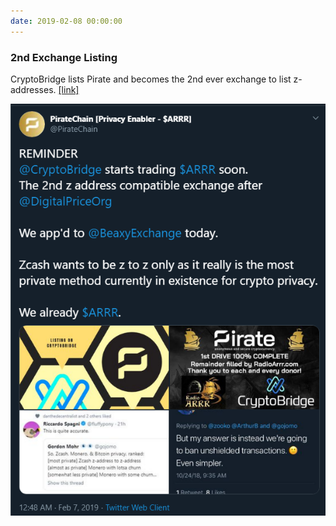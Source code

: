 ```yaml
---
date: 2019-02-08 00:00:00
---
```


### 2nd Exchange Listing

CryptoBridge lists Pirate and becomes the 2nd ever exchange to list z-addresses. [[link]](https://twitter.com/PirateChain/status/1093295306475618304)

[![2nd Exchange Listing](assets/img/posts/CryptoBridge-ANN.png)](assets/img/posts/CryptoBridge-ANN.png)

